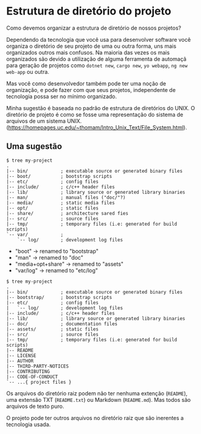Estrutura de diretório do projeto
=================================

Como devemos organizar a estrutura de diretório de nossos projetos?

Dependendo da tecnologia que você usa para desenvolver software você organiza o
diretório de seu projeto de uma ou outra forma, uns mais organizados outros mais
confusos. Na maioria das vezes os mais organizados são devido a utilização de alguma
ferramenta de automaçã para geração de projetos como `dotnet new`, `cargo new`,
`yo webapp`, `ng new web-app` ou outra.

Mas você como desenvolvedor também pode ter uma noção de organização, e
pode fazer com que seus projetos, independente de tecnologia possa ser no mínimo
organizado.

Minha sugestão é baseada no padrão de estrutura de diretórios do UNIX. O diretório
de projeto é como se fosse uma representação do sistema de arquivos de um sistema
UNIX. (https://homepages.uc.edu/~thomam/Intro_Unix_Text/File_System.html).

## Uma sugestão

```
$ tree my-project
.
|-- bin/            ; executable source or generated binary files
|-- boot/           ; bootstrap scripts
|-- etc/            ; config files
|-- include/        ; c/c++ header files
|-- lib/            ; library source or generated library binaries
|-- man/            ; manual files ("doc/"?)
|-- media/          ; static media files
|-- opt/            ; static files
|-- share/          ; architecture sared fies
|-- src/            ; source files
|-- tmp/            ; temporary files (i.e: generated for build scripts)
`-- var/            ; 
    `-- log/        ; development log files
```

* "boot" -> renamed to "bootstrap"
* "man"  -> renamed to "doc"
* "media+opt+share" -> renamed to "assets"
* "var/log" -> renamed to "etc/log"

```
$ tree my-project
.
|-- bin/            ; executable source or generated binary files
|-- bootstrap/      ; bootstrap scripts
|-- etc/            ; config files
|   `-- log/        ; development log files
|-- include/        ; c/c++ header files
|-- lib/            ; library source or generated library binaries
|-- doc/            ; documentation files
|-- assets/         ; static files
|-- src/            ; source files
|-- tmp/            ; temporary files (i.e: generated for build scripts)
|-- README
|-- LICENSE
|-- AUTHOR
|-- THIRD-PARTY-NOTICES
|-- CONTRIBUTING
|-- CODE-OF-CONDUCT
`-- ...{ project files }
```

Os arquivos do diretório raiz podem não ter nenhuma extenção (`README`), uma
extensão TXT (`README.txt`) ou Markdown (`README.md`). Mas todos são arquivos
de texto puro.

O projeto pode ter outros arquivos no diretório raiz que são inerentes a
tecnologia usada.
